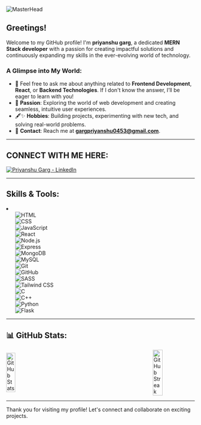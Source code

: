 
![MasterHead](https://lh3.googleusercontent.com/GjjewSW5iRUP7_nqmtKKpFVtOrVCYz0QFnB7cXGSbfK36Yz6Wq1mdp9ToPdGWFjCPShel9r63kLF667rbMq33iMd4Q=s1280-w1280-h800)
## Greetings! 

Welcome to my GitHub profile! I'm **priyanshu garg**, a dedicated **MERN Stack developer** with a passion for creating impactful solutions and continuously expanding my skills in the ever-evolving world of technology.

### A Glimpse into My World:

- 💬 Feel free to ask me about anything related to **Frontend Development**, **React**, or **Backend Technologies**. If I don't know the answer, I’ll be eager to learn with you!
- 🔄 **Passion**: Exploring the world of web development and creating seamless, intuitive user experiences.
- 🖋✨ **Hobbies**: Building projects, experimenting with new tech, and solving real-world problems.
- 📧 **Contact**: Reach me at **gargpriyanshu0453@gmail.com**.
  

---

##  CONNECT WITH ME HERE:
<p align="left">
<a href="https://www.linkedin.com/in/priyanshu-g-899424271/" target="blank"><img align="center" src="https://img.shields.io/badge/LinkedIn-0077B5?style=for-the-badge&logo=linkedin&logoColor=white" alt="Priyanshu Garg - LinkedIn" /></a>



---

##  Skills & Tools:
<p align="left" margin-bottom="2rem">
<li>
<ul>
  
  <img src="https://img.shields.io/badge/HTML-%23E34F26?style=for-the-badge&logo=html5&logoColor=white" alt="HTML" />
  <br>
  <img src="https://img.shields.io/badge/CSS-%231572B6?style=for-the-badge&logo=css3&logoColor=white" alt="CSS" />
  <br>
  <img src="https://img.shields.io/badge/JavaScript-%23F7DF1E?style=for-the-badge&logo=javascript&logoColor=black" alt="JavaScript" />
  <br>
  <img src="https://img.shields.io/badge/React-%2361DAFB?style=for-the-badge&logo=react&logoColor=black" alt="React" />
  <br>
  <img src="https://img.shields.io/badge/Node.js-%23339933?style=for-the-badge&logo=node.js&logoColor=white" alt="Node.js" />
  <br>
  <img src="https://img.shields.io/badge/Express-%23000000?style=for-the-badge&logo=express&logoColor=white" alt="Express" />
  <br>
  <img src="https://img.shields.io/badge/MongoDB-%2347A248?style=for-the-badge&logo=mongodb&logoColor=white" alt="MongoDB" />
  <br>
  <img src="https://img.shields.io/badge/MySQL-%234479A1?style=for-the-badge&logo=mysql&logoColor=white" alt="MySQL" />
  <br>
  <img src="https://img.shields.io/badge/Git-%23F1502F?style=for-the-badge&logo=git&logoColor=white" alt="Git" />
  <br>
  <img src="https://img.shields.io/badge/GitHub-%23121011?style=for-the-badge&logo=github&logoColor=white" alt="GitHub" />
  <br>
  <img src="https://img.shields.io/badge/SASS-%23CC6699?style=for-the-badge&logo=sass&logoColor=white" alt="SASS" />
  <br>
  <img src="https://img.shields.io/badge/TailwindCSS-%2338B2AC?style=for-the-badge&logo=tailwindcss&logoColor=white" alt="Tailwind CSS" />
  <br>
  <img src="https://img.shields.io/badge/C-%2300599C?style=for-the-badge&logo=c&logoColor=white" alt="C" />
  <br>
  <img src="https://img.shields.io/badge/C++-%2300599C?style=for-the-badge&logo=cplusplus&logoColor=white" alt="C++" />
  <br>
  <img src="https://img.shields.io/badge/Python-%2314354C?style=for-the-badge&logo=python&logoColor=white" alt="Python" />
  <br>
  <img src="https://img.shields.io/badge/Flask-%23000000?style=for-the-badge&logo=flask&logoColor=white" alt="Flask" />
</ul>
</li>
</p>



---

## 📊 GitHub Stats:

<div style="display: flex; justify-content: space-between; align-items: center; gap: 10px;">
  <a href="https://github.com/priyanshugarg1234">
    <img src="https://github-readme-stats.vercel.app/api?username=priyanshugarg1234&show_icons=true&locale=en" alt="GitHub Stats" style="width: 48%; height: auto;" />
  </a>
  <a href="https://github.com/priyanshugarg1234">
    <img src="https://github-readme-streak-stats.herokuapp.com/?user=priyanshugarg1234&" alt="GitHub Streak" style="width: 48%; height: auto;" />
  </a>
</div>


---

Thank you for visiting my profile! Let's connect and collaborate on exciting projects.



